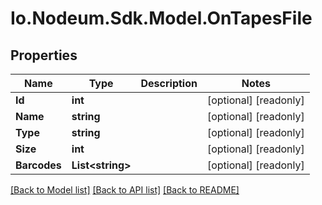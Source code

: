 # Io.Nodeum.Sdk.Model.OnTapesFile
## Properties

Name | Type | Description | Notes
------------ | ------------- | ------------- | -------------
**Id** | **int** |  | [optional] [readonly] 
**Name** | **string** |  | [optional] [readonly] 
**Type** | **string** |  | [optional] [readonly] 
**Size** | **int** |  | [optional] [readonly] 
**Barcodes** | **List&lt;string&gt;** |  | [optional] [readonly] 

[[Back to Model list]](../README.md#documentation-for-models) [[Back to API list]](../README.md#documentation-for-api-endpoints) [[Back to README]](../README.md)

